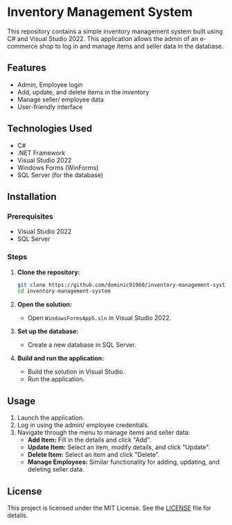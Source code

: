 # Inventory Management System

This repository contains a simple inventory management system built using C# and Visual Studio 2022. This application allows the admin of an e-commerce shop to log in and manage items and seller data in the database.

## Features

- Admin, Employee login
- Add, update, and delete items in the inventory
- Manage seller/ employee data
- User-friendly interface

## Technologies Used

- C#
- .NET Framework
- Visual Studio 2022
- Windows Forms (WinForms)
- SQL Server (for the database)

## Installation

### Prerequisites

- Visual Studio 2022
- SQL Server

### Steps

1. **Clone the repository:**

    ```bash
    git clone https://github.com/dominic91960/inventory-management-system.git
    cd inventory-management-system
    ```

2. **Open the solution:**
   - Open `WindowsFormsApp5.sln` in Visual Studio 2022.

3. **Set up the database:**
   - Create a new database in SQL Server.

4. **Build and run the application:**
   - Build the solution in Visual Studio.
   - Run the application.

## Usage

1. Launch the application.
2. Log in using the admin/ employee credentials.
3. Navigate through the menu to manage items and seller data:
   - **Add Item:** Fill in the details and click "Add".
   - **Update Item:** Select an item, modify details, and click "Update".
   - **Delete Item:** Select an item and click "Delete".
   - **Manage Employees:** Similar functionality for adding, updating, and deleting seller data.

## License

This project is licensed under the MIT License. See the [LICENSE](LICENSE.txt) file for details.
